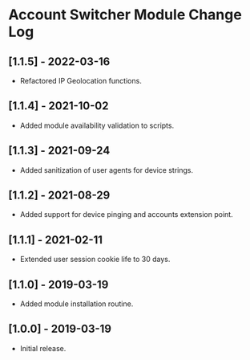 
# Account Switcher Module Change Log

## [1.1.5] - 2022-03-16

- Refactored IP Geolocation functions.

## [1.1.4] - 2021-10-02

- Added module availability validation to scripts.

## [1.1.3] - 2021-09-24

- Added sanitization of user agents for device strings.

## [1.1.2] - 2021-08-29

- Added support for device pinging and accounts extension point.

## [1.1.1] - 2021-02-11

- Extended user session cookie life to 30 days.

## [1.1.0] - 2019-03-19

- Added module installation routine.

## [1.0.0] - 2019-03-19

- Initial release.
